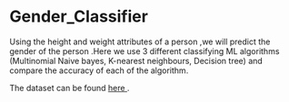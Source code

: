 # Gender_Classifier
Using the height and weight attributes of a person ,we will predict the gender of the person .Here we use 3 different classifying ML algorithms (Multinomial Naive bayes, K-nearest neighbours, Decision tree) and compare the accuracy of each of the algorithm.

The dataset can be found [ here ](https://www.kaggle.com/yersever/500-person-gender-height-weight-bodymassindex).




